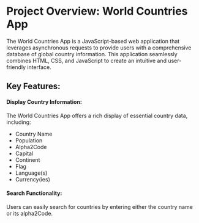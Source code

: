 # Project Overview: World Countries App
The World Countries App is a JavaScript-based web application that leverages asynchronous requests to provide users with a comprehensive database of global country information. This application seamlessly combines HTML, CSS, and JavaScript to create an intuitive and user-friendly interface.

## Key Features:

#### Display Country Information:
The World Countries App offers a rich display of essential country data, including:
<ul>
  <li>Country Name </li>
  <li> Population</li>
  <li> Alpha2Code</li>
  <li> Capital</li>
  <li> Continent</li>
  <li> Flag</li>
  <li> Language(s)</li>
  <li> Currency(ies)</li>
</ul>

#### Search Functionality:
Users can easily search for countries by entering either the country name or its alpha2Code. 

